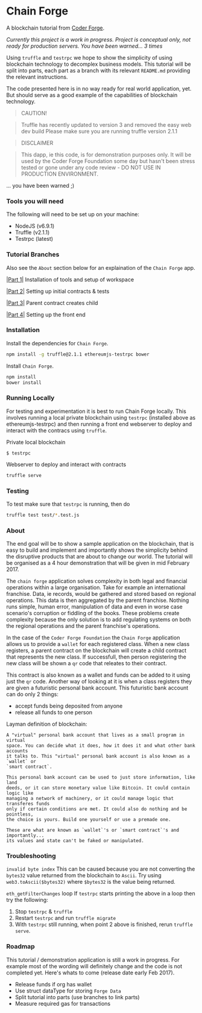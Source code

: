  # Chain Forge

A blockchain tutorial from [Coder Forge](http://coderforge.io).

*Currently this project is a work in progress.*
*Project is conceptual only, not ready for production servers.*
*You have been warned... 3 times*

Using `truffle` and `testrpc` we hope to show the simplicity of using
blockchain technology to decomplex business models. This tutorial will be split
into parts, each part as a branch with its relevant `README.md` providing the
relevant instructions.

The code presented here is in no way ready for real world application, yet. But
should serve as a good example of the capabilities of blockchain technology.

> CAUTION!

> Truffle has recently updated to version 3 and removed the easy web dev build
> Please make sure you are running truffle version 2.1.1

> DISCLAIMER

> This dapp, ie this code, is for demonstration purposes only. It will be used
> by the Coder Forge Foundation some day but hasn't been stress tested or gone
> under any code review - DO NOT USE IN PRODUCTION ENVIRONMENT.

... you have been warned ;)

### Tools you will need

The following will need to be set up on your machine:

 - NodeJS (v6.9.1)
 - Truffle (v2.1.1)
 - Testrpc (latest)


### Tutorial Branches

Also see the `About` section below for an explaination of the `Chain Forge` app.

|[Part 1](https://github.com/coder-forge/chain-forge/tree/part-1)|
Installation of tools and setup of workspace

|[Part 2](https://github.com/coder-forge/chain-forge/tree/part-2)|
Setting up initial contracts & tests

|[Part 3](https://github.com/coder-forge/chain-forge/tree/part-3)|
Parent contract creates child

|[Part 4](https://github.com/coder-forge/chain-forge/tree/part-4)|
Setting up the front end

### Installation

Install the dependencies for `Chain Forge`.

```bash
npm install -g truffle@2.1.1 ethereumjs-testrpc bower
```

Install `Chain Forge`.

```bash
npm install
bower install
```

### Running Locally

For testing and experimentation it is best to run Chain Forge locally. This involves running a local private blockchain using `testrpc` (installed above as ethereumjs-testrpc) and then running a front end webserver to deploy and interact with the contracs using `truffle`.

Private local blockchain

```
$ testrpc
```

Webserver to deploy and interact with contracts
```bash
truffle serve
```


### Testing

To test make sure that `testrpc` is running, then do
```bash
truffle test test/*.test.js
```


### About

The end goal will be to show a sample application on the blockchain, that is
easy to build and implement and importantly shows the simplicity behind the
disruptive products that are about to change our world. The tutorial will be
organised as a 4 hour demonstration that will be given in mid February 2017.

The `chain forge` application solves complexity in both legal and financial
operations within a large organisation. Take for example an international
franchise. Data, ie records, would be gathered and stored based on regional
operations. This data is then aggregated by the parent franchise. Nothing runs
simple, human error, manipulation of data and even in worse case scenario's
corruption or fiddling of the books. These problems create complexity because
the only solution is to add regulating systems on both the regional operations
and the parent franchise's operations.

In the case of the `Coder Forge Foundation` the `Chain Forge` application allows
us to provide a `wallet` for each registered class. When a new class registers,
a parent contract on the blockchain will create a child contract that represents
the new class. If successfull, then person registering the new class will be
shown a `qr` code that releates to their contract.

This contract is also known as a wallet and funds can be added to it using just
the `qr` code. Another way of looking at it is when a class registers they are
given a futuristic personal bank account. This futuristic bank account can do
only 2 things:

 - accept funds being deposited from anyone
 - release all funds to one person

Layman definition of blockchain:
```
A "virtual" personal bank account that lives as a small program in virtual
space. You can decide what it does, how it does it and what other bank accounts
it talks to. This "virtual" personal bank account is also known as a `wallet` or
`smart contract`.

This personal bank account can be used to just store information, like land
deeds, or it can store monetary value like Bitcoin. It could contain logic like
managing a network of machinery, or it could manage logic that transferes funds
only if certain conditions are met. It could also do nothing and be pointless,
the choice is yours. Build one yourself or use a premade one.

These are what are known as `wallet`'s or `smart contract`'s and importantly...
its values and state can't be faked or manipulated.
```


### Troubleshooting

`invalid byte index`
This can be caused because you are not converting the `bytes32` value returned
from the blockchain to `Ascii`. Try using `web3.toAscii($bytes32)` where
`$bytes32` is the value being returned.


`eth_getFilterChanges` loop
If `testrpc` starts printing the above in a loop then try the following:
 1. Stop `testrpc` & `truffle`
 2. Restart `testrpc` and run `truffle migrate`
 3. With `testrpc` still running, when point 2 above is finished, rerun `truffle
 serve`.


### Roadmap

This tutorial / demonstration application is still a work in progress. For
example most of the wording will definitely change and the code is not
completed yet. Here's whats to come (release date early Feb 2017).

- Release funds if org has wallet
- Use struct dataType for storing `Forge Data`
- Split tutorial into parts (use branches to link parts)
- Measure required gas for transactions
